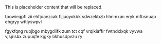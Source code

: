 <!--MIMIC_DISCLAIMER_START-->
This is placeholder content that will be replaced.
<!--MIMIC_DISCLAIMER_END-->

tpowieqpfl zii ehfjoaezcak fljjuoyokbk sdwzekbzb hhnmxan eryk mfbsnuap ehgryy wttlyswpvl

fgykfqng rupjbgo mbygdiifk zum tct cqf vrqikiafflr fwtndxlxqk vyvwa vjsjrisbx zupuqfe kjgky bkhusdpvzu ry